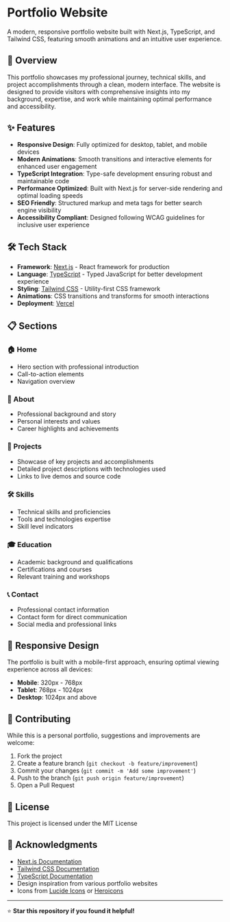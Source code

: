 # Portfolio Website

A modern, responsive portfolio website built with Next.js, TypeScript, and Tailwind CSS, featuring smooth animations and an intuitive user experience.

## 🚀 Overview

This portfolio showcases my professional journey, technical skills, and project accomplishments through a clean, modern interface. The website is designed to provide visitors with comprehensive insights into my background, expertise, and work while maintaining optimal performance and accessibility.

## ✨ Features

- **Responsive Design**: Fully optimized for desktop, tablet, and mobile devices
- **Modern Animations**: Smooth transitions and interactive elements for enhanced user engagement
- **TypeScript Integration**: Type-safe development ensuring robust and maintainable code
- **Performance Optimized**: Built with Next.js for server-side rendering and optimal loading speeds
- **SEO Friendly**: Structured markup and meta tags for better search engine visibility
- **Accessibility Compliant**: Designed following WCAG guidelines for inclusive user experience

## 🛠️ Tech Stack

- **Framework**: [Next.js](https://nextjs.org/) - React framework for production
- **Language**: [TypeScript](https://www.typescriptlang.org/) - Typed JavaScript for better development experience
- **Styling**: [Tailwind CSS](https://tailwindcss.com/) - Utility-first CSS framework
- **Animations**: CSS transitions and transforms for smooth interactions
- **Deployment**: [Vercel](https://vercel.com/)

## 📋 Sections

### 🏠 Home
- Hero section with professional introduction
- Call-to-action elements
- Navigation overview

### 👤 About
- Professional background and story
- Personal interests and values
- Career highlights and achievements

### 💼 Projects
- Showcase of key projects and accomplishments
- Detailed project descriptions with technologies used
- Links to live demos and source code

### 🛠️ Skills
- Technical skills and proficiencies
- Tools and technologies expertise
- Skill level indicators

### 🎓 Education
- Academic background and qualifications
- Certifications and courses
- Relevant training and workshops

### 📞 Contact
- Professional contact information
- Contact form for direct communication
- Social media and professional links


## 📱 Responsive Design

The portfolio is built with a mobile-first approach, ensuring optimal viewing experience across all devices:

- **Mobile**: 320px - 768px
- **Tablet**: 768px - 1024px
- **Desktop**: 1024px and above


## 🤝 Contributing

While this is a personal portfolio, suggestions and improvements are welcome:

1. Fork the project
2. Create a feature branch (`git checkout -b feature/improvement`)
3. Commit your changes (`git commit -m 'Add some improvement'`)
4. Push to the branch (`git push origin feature/improvement`)
5. Open a Pull Request

## 📄 License

This project is licensed under the MIT License


## 🙏 Acknowledgments

- [Next.js Documentation](https://nextjs.org/docs)
- [Tailwind CSS Documentation](https://tailwindcss.com/docs)
- [TypeScript Documentation](https://www.typescriptlang.org/docs/)
- Design inspiration from various portfolio websites
- Icons from [Lucide Icons](https://lucide.dev/) or [Heroicons](https://heroicons.com/)

---

⭐ **Star this repository if you found it helpful!**
